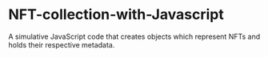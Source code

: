 # NFT-collection-with-Javascript
A simulative JavaScript code that creates objects which represent NFTs and holds their respective metadata.
